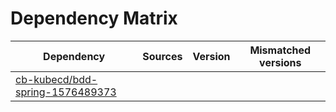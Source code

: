 # Dependency Matrix

Dependency | Sources | Version | Mismatched versions
---------- | ------- | ------- | -------------------
[cb-kubecd/bdd-spring-1576489373](https://github.com/cb-kubecd/bdd-spring-1576489373.git) |  | []() | 
